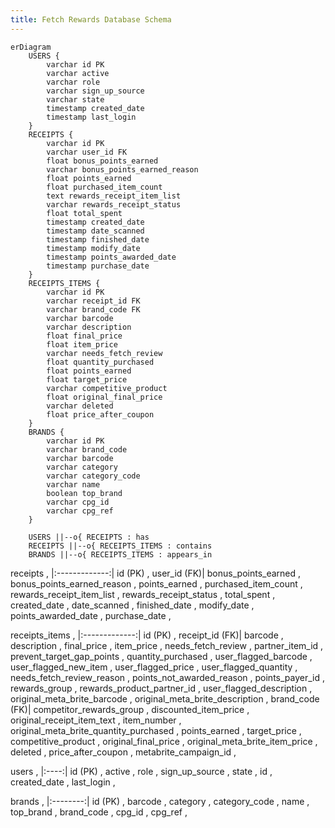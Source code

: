 ```yaml
---
title: Fetch Rewards Database Schema
---
```

```mermaid
erDiagram
    USERS {
        varchar id PK
        varchar active
        varchar role
        varchar sign_up_source
        varchar state
        timestamp created_date
        timestamp last_login
    }
    RECEIPTS {
        varchar id PK
        varchar user_id FK
        float bonus_points_earned
        varchar bonus_points_earned_reason
        float points_earned
        float purchased_item_count
        text rewards_receipt_item_list
        varchar rewards_receipt_status
        float total_spent
        timestamp created_date
        timestamp date_scanned
        timestamp finished_date
        timestamp modify_date
        timestamp points_awarded_date
        timestamp purchase_date
    }
    RECEIPTS_ITEMS {
        varchar id PK
        varchar receipt_id FK
        varchar brand_code FK
        varchar barcode
        varchar description
        float final_price
        float item_price
        varchar needs_fetch_review
        float quantity_purchased
        float points_earned
        float target_price
        varchar competitive_product
        float original_final_price
        varchar deleted
        float price_after_coupon
    }
    BRANDS {
        varchar id PK
        varchar brand_code
        varchar barcode
        varchar category
        varchar category_code
        varchar name
        boolean top_brand
        varchar cpg_id
        varchar cpg_ref
    }

    USERS ||--o{ RECEIPTS : has
    RECEIPTS ||--o{ RECEIPTS_ITEMS : contains
    BRANDS ||--o{ RECEIPTS_ITEMS : appears_in
```



receipts ,
|:-------------:|
id (PK) ,
user_id (FK)|
bonus_points_earned ,
bonus_points_earned_reason ,
points_earned ,
purchased_item_count ,
rewards_receipt_item_list ,
rewards_receipt_status ,
total_spent ,
created_date ,
date_scanned ,
finished_date ,
modify_date ,
points_awarded_date ,
purchase_date ,


receipts_items ,
|:-------------:|
id (PK) ,
receipt_id  (FK)|
barcode ,
description ,
final_price ,
item_price ,
needs_fetch_review ,
partner_item_id ,
prevent_target_gap_points ,
quantity_purchased ,
user_flagged_barcode ,
user_flagged_new_item ,
user_flagged_price ,
user_flagged_quantity ,
needs_fetch_review_reason ,
points_not_awarded_reason ,
points_payer_id ,
rewards_group ,
rewards_product_partner_id ,
user_flagged_description ,
original_meta_brite_barcode ,
original_meta_brite_description ,
brand_code  (FK)|
competitor_rewards_group ,
discounted_item_price ,
original_receipt_item_text ,
item_number ,
original_meta_brite_quantity_purchased ,
points_earned ,
target_price ,
competitive_product ,
original_final_price ,
original_meta_brite_item_price ,
deleted ,
price_after_coupon ,
metabrite_campaign_id ,

users ,
|:----:|
id (PK) ,
active ,
role ,
sign_up_source ,
state ,
id ,
created_date ,
last_login ,

brands ,
|:--------:|
id (PK) ,
barcode ,
category ,
category_code ,
name ,
top_brand ,
brand_code ,
cpg_id ,
cpg_ref ,